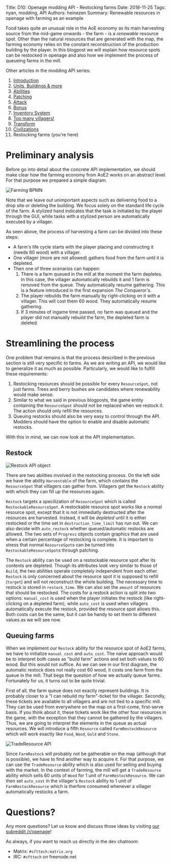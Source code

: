 Title: D10: Openage modding API - Restocking farms
Date: 2018-11-25
Tags: nyan, modding, API
Authors: heinezen
Summary: Renewable resources in openage with farming as an example

Food takes quite an unusual role in the AoE economy as its main harvesting source from the mid-game onwards - the farm - is a *renewable* resource spot. Other than the natural resources that are generated with the map, the farming economy relies on the constant reconstruction of the production building by the player. In this blogpost we will explain how resource spots can be restocked in openage and also how we implement the process of queueing farms in the mill.

Other articles in the modding API series:

1. [Introduction]({filename}/blog/D0000-openage_mod_api_intro.md)
2. [Units, Buildings & more]({filename}/blog/D0001-openage_mod_api_game_entity.md)
3. [Abilities]({filename}/blog/D0002-openage_mod_api_ability.md)
4. [Patching]({filename}/blog/D0003-openage_mod_api_patching.md)
5. [Attack]({filename}/blog/D0004-openage_mod_api_attack.md)
6. [Bonus]({filename}/blog/D0005-openage_mod_api_bonus.md)
7. [Inventory System]({filename}/blog/D0006-openage_mod_api_inventory.md)
8. [Too many villagers!]({filename}/blog/D0007-openage_mod_api_villager.md)
9. [Transform]({filename}/blog/D0008-openage_mod_api_transform.md)
10. [Civilizations]({filename}/blog/D0009-openage_mod_api_civ.md)
11. Restocking farms (you're here)

# Preliminary analysis

Before go into detail about the concrete API implementation, we should make clear how the farming economy from AoE2 works on an abstract level. For that purpose we prepared a simple diagram.

![Farming BPMN]({static}/images/D0010-farm-bpmn.svg)

Note that we leave out unimportant aspects such as delivering food to a drop site or deleting the building. We focus solely on the standard life cycle of the farm. A stylized hand indicates that the task is initiated by the player through the GUI, while tasks with a stylized person are automatically executed by a villager.

As seen above, the process of harvesting a farm can be divided into these steps:

* A farm's life cycle starts with the player placing and constructing it (needs 60 wood) with a villager.
* One villager (more are not allowed) gathers food from the farm until it is depleted.
* Then one of three scenarios can happen:
    1. There is a farm queued in the mill at the moment the farm depletes. In this case, the villager automatically rebuilds it and 1 farm is removed from the queue. They automatically resume gathering. This is a feature introduced in the first expansion *The Conqueror's*.
    2. The player rebuilds the farm manually by right-clicking on it with a villager. This will cost them 60 wood. They automatically resume gathering.
    3. If 3 minutes of ingame time passed, no farm was queued and the player did not manually rebuild the farm, the depleted farm is deleted.

# Streamlining the process

One problem that remains is that the process described in the previous section is still very specific to farms. As we are writing an API, we would like to generalize it as much as possible. Particularly, we would like to fulfill these requirements:

1. Restocking resources should be possible for every `ResourceSpot`, not just farms. Trees and berry bushes are candidates where renewability would make sense.
2. Similar to what we said in previous blogposts, the game entity containing the `ResourceSpot` should not be replaced when we restock it. The action should only refill the resources.
3. Queuing restocks should also be very easy to control through the API. Modders should have the option to enable and disable automatic restocks.

With this in mind, we can now look at the API implementation.

## Restock

![Restock API object]({static}/images/D0010-restock-api.png)

There are two abilities involved in the restocking process. On the left side we have the ability `Harvestable` of the farm, which contains the `ResourceSpot` that villagers can gather from. Villagers get the `Restock` ability with which they can fill up the resources again.

`Restock` targets a specilization of `ResourceSpot` which is called `RestockableResourceSpot`. A restockable resource spot works like a normal resource spot, except that it is not immediatly destructed after the resources are harvested. Instead, it will be *depleted* until it is either restocked or the time set in `destruction_time_limit` has run out. We can also decide with `auto_restock` whether queued/automatic restocks are allowed. The two sets of `Progress` objects contain graphics that are used when a certain percentage of restocking is complete. It is important to stress that normal `ResourceSpot`s can be turned into `RestockableResourceSpot`s through patching.

The `Restock` ability can be used on a restockable resource spot after its contents are depleted. Though its attributes look very similar to those of `Build`, the two abilities operate completely independent from each other. `Restock` is only concerned about the resource spot it is supposed to refill (`target`) and will not reconstruct the whole building. The necessary time to restock is stored in `restock_time`. We can also set the `amount` of resources that should be restocked. The costs for a restock action is split into two options: `manual_cost` is used when the player initiates the restock (like right-clicking on a depleted farm), while `auto_cost` is used when villagers automatically execute the restock, provided the resource spot allows this. Both costs can be the same, but it can be handy to set them to different values as we will see now.

## Queuing farms

When we implement our `Restock` ability for the resource spot of AoE2 farms, we have to initialize `manual_cost` and `auto_cost`. The naïve approach would be to interpret both cases as "build farm" actions and set both values to 60 wood. But this would not suffice. As we can see in our first diagram, the automatic restock does not really cost 60 wood, it costs one farm from the queue in the mill. That begs the question of how we actually queue farms. Fortunately for us, it turns out to be quite trivial. 

First of all, the farm queue does not exactly represent buildings. It is probably closer to a "I can rebuild my farm"-ticket for the villager. Secondly, these tickets are available to all villagers and are not tied to a specific mill. They can be used from everywhere on the map on a first-come, first-serve basis. If you think about it, these tickets work like the other four resources in the game, with the exception that they cannot be gathered by the villagers. Thus, we are going to interpret the elements in the queue as actual resources. We will introduce a fifth `Resource` called `FarmRestockResource` which will work exactly like `Food`, `Wood`, `Gold` and `Stone`.

![TradeResource API]({static}/images/D0010-trade-resource-api.png)

Since `FarmRestock` will probably not be gatherable on the map (although that is possible), we have to find another way to acquire it. For that purpose, we can use the `TradeResource` ability which is also used for selling and buying with the market. In the context of farming, the mill will get a `TradeResource` ability which sells 60 units of `Wood` for 1 unit of `FarmRestockResource`. We can then set `auto_cost` in the villager's `Restock` ability to 1 unit of `FarmRestockResource` which is therfore consumed whenever a villager automatically restocks a farm.

# Questions?

Any more questions? Let us know and discuss those ideas by visiting [our subreddit /r/openage](https://reddit.com/r/openage)!

As always, if you want to reach us directly in the dev chatroom:

* Matrix: `#sfttech:matrix.org`
* IRC: `#sfttech` on freenode.net
